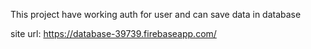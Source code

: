 This project have working auth for user and can save data in database


site url: https://database-39739.firebaseapp.com/
